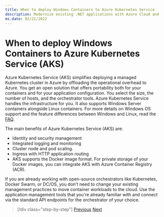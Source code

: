 ```yaml
---
title: When to deploy Windows Containers to Azure Kubernetes Service
description: Modernize existing .NET applications with Azure Cloud and Windows containers | When to deploy Windows Containers to Azure Kubernetes Service
ms.date: 02/21/2022
---
```

# When to deploy Windows Containers to Azure Kubernetes Service (AKS)

Azure Kubernetes Service (AKS) simplifies deploying a managed Kubernetes cluster in Azure by offloading the operational overhead to Azure. You get an open solution that offers portability both for your containers and for your application configuration. You select the size, the number of hosts, and the orchestrator tools. Azure Kubernetes Service handles the infrastructure for you. It also supports Windows Server containers alongside Linux containers. For more details on Windows OS support and the feature differences between Windows and Linux, read the [FAQ](https://docs.microsoft.com/azure/aks/windows-faq).

The main benefits of Azure Kubernetes Service (AKS) are:

- Identity and security management
- Integrated logging and monitoring
- Cluster node and pod scaling.
- Ingress with HTTP application routing
- AKS supports the Docker image format. For private storage of your Docker images, you can integrate AKS with Azure Container Registry (ACR).

If you are already working with open-source orchestrators like Kubernetes, Docker Swarm, or DC/OS, you don't need to change your existing management practices to move container workloads to the cloud. Use the application management tools that you're already familiar with and connect via the standard API endpoints for the orchestrator of your choice.

>[!div class="step-by-step"]
>[Previous](when-to-deploy-windows-containers-to-azure-container-instances-ACI.md)
>[Next](choosing-azure-compute-options-for-container-based-applications.md)
